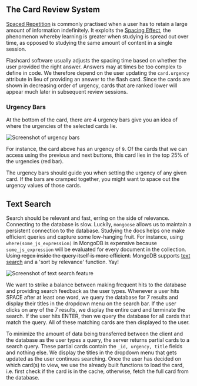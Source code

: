 ## The Card Review System

[Spaced Repetition](https://en.wikipedia.org/wiki/Spaced_repetition) is commonly practised when a user has to retain a large amount of information indefinitely. It exploits the [Spacing Effect](https://en.wikipedia.org/wiki/Spacing_effect), the phenomenon whereby learning is greater when studying is spread out over time, as opposed to studying the same amount of content in a single session.

Flashcard software usually adjusts the spacing time based on whether the user provided the right answer. Answers may at times be too complex to define in code. We therefore depend on the user updating the `card.urgency` attribute in lieu of providing an answer to the flash card. Since the cards are shown in decreasing order of urgency, cards that are ranked lower will appear much later in subsequent review sessions.

### Urgency Bars

At the bottom of the card, there are 4 urgency bars give you an idea of where the urgencies of the selected cards lie.

![Screenshot of urgency bars](2019-09-24-urgency-bars.png)

For instance, the card above has an urgency of `9`. Of the cards that we can access using the previous and next buttons, this card lies in the top 25% of the urgencies (red bar).

The urgency bars should guide you when setting the urgency of any given card. If the bars are cramped together, you might want to space out the urgency values of those cards.

## Text Search

Search should be relevant and fast, erring on the side of relevance. Connecting to the database is slow. Luckily, `mongoose` allows us to maintain a persistent connection to the database. Studying the docs helps one make efficient queries and capture some low-hanging fruit. For instance, using `where(some_js_expression)` in MongoDB is expensive because `some_js_expression` will be evaluated for every document in the collection. ~~Using regex inside the query itself is more efficient.~~ MongoDB supports [text search](https://docs.mongodb.com/v3.2/text-search/) and a 'sort by relevance' function. Yay!

![Screenshot of text search feature](text_search_with_partial_results.png)

We want to strike a balance between making frequent hits to the database and providing search feedback as the user types. Whenever a user hits SPACE after at least one word, we query the database for 7 results and display their titles in the dropdown menu on the search bar. If the user clicks on any of the 7 results, we display the entire card and terminate the search. If the user hits ENTER, then we query the database for all cards that match the query. All of these matching cards are then displayed to the user.

To minimize the amount of data being transferred between the client and the database as the user types a query, the server returns partial cards to a search query. These partial cards contain the `_id, urgency, title` fields and nothing else. We display the titles in the dropdown menu that gets updated as the user continues searching. Once the user has decided on which card(s) to view, we use the already built functions to load the card, i.e. first check if the card is in the cache, otherwise, fetch the full card from the database.
